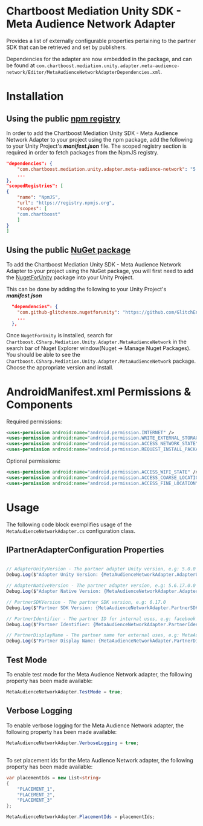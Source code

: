 # Chartboost Mediation Unity SDK - Meta Audience Network Adapter

Provides a list of externally configurable properties pertaining to the partner SDK that can be retrieved and set by publishers. 

Dependencies for the adapter are now embedded in the package, and can be found at `com.chartboost.mediation.unity.adapter.meta-audience-network/Editor/MetaAudienceNetworkAdapterDependencies.xml`.

# Installation

## Using the public [npm registry](https://www.npmjs.com/search?q=com.chartboost.mediation.unity.adapter.meta-audience-network)

In order to add the Chartboost Mediation Unity SDK - Meta Audience Network Adapter to your project using the npm package, add the following to your Unity Project's ***manifest.json*** file. The scoped registry section is required in order to fetch packages from the NpmJS registry.

```json
"dependencies": {
    "com.chartboost.mediation.unity.adapter.meta-audience-network": "5.0.0",
    ...
},
"scopedRegistries": [
{
    "name": "NpmJS",
    "url": "https://registry.npmjs.org",
    "scopes": [
    "com.chartboost"
    ]
}
]
```
## Using the public [NuGet package](https://www.nuget.org/packages/Chartboost.CSharp.Mediation.Unity.Adapter.MetaAudienceNetwork)

To add the Chartboost Mediation Unity SDK - Meta Audience Network Adapter to your project using the NuGet package, you will first need to add the [NugetForUnity](https://github.com/GlitchEnzo/NuGetForUnity) package into your Unity Project.

This can be done by adding the following to your Unity Project's ***manifest.json***

```json
  "dependencies": {
    "com.github-glitchenzo.nugetforunity": "https://github.com/GlitchEnzo/NuGetForUnity.git?path=/src/NuGetForUnity",
    ...
  },
```

Once <code>NugetForUnity</code> is installed, search for `Chartboost.CSharp.Mediation.Unity.Adapter.MetaAudienceNetwork` in the search bar of Nuget Explorer window(Nuget -> Manage Nuget Packages).
You should be able to see the `Chartboost.CSharp.Mediation.Unity.Adapter.MetaAudienceNetwork` package. Choose the appropriate version and install.

# AndroidManifest.xml Permissions & Components

Required permissions:

```xml
<uses-permission android:name="android.permission.INTERNET" />
<uses-permission android:name="android.permission.WRITE_EXTERNAL_STORAGE"/>
<uses-permission android:name="android.permission.ACCESS_NETWORK_STATE" />
<uses-permission android:name="android.permission.REQUEST_INSTALL_PACKAGES"/>
```

Optional permissions:

```xml
<uses-permission android:name="android.permission.ACCESS_WIFI_STATE" />
<uses-permission android:name="android.permission.ACCESS_COARSE_LOCATION" />
<uses-permission android:name="android.permission.ACCESS_FINE_LOCATION" />
```

# Usage
The following code block exemplifies usage of the `MetaAudienceNetworkAdapter.cs` configuration class.

## IPartnerAdapterConfiguration Properties

```csharp

// AdapterUnityVersion - The partner adapter Unity version, e.g: 5.0.0
Debug.Log($"Adapter Unity Version: {MetaAudienceNetworkAdapter.AdapterUnityVersion}");

// AdapterNativeVersion - The partner adapter version, e.g: 5.6.17.0.0
Debug.Log($"Adapter Native Version: {MetaAudienceNetworkAdapter.AdapterNativeVersion}");

// PartnerSDKVersion - The partner SDK version, e.g: 6.17.0
Debug.Log($"Partner SDK Version: {MetaAudienceNetworkAdapter.PartnerSDKVersion}");

// PartnerIdentifier - The partner ID for internal uses, e.g: facebook
Debug.Log($"Partner Identifier: {MetaAudienceNetworkAdapter.PartnerIdentifier}");

// PartnerDisplayName - The partner name for external uses, e.g: MetaAudienceNetwork
Debug.Log($"Partner Display Name: {MetaAudienceNetworkAdapter.PartnerDisplayName}");
```

## Test Mode
To enable test mode for the Meta Audience Network adapter, the following property has been made available:

```csharp
MetaAudienceNetworkAdapter.TestMode = true;
```

## Verbose Logging
To enable verbose logging for the Meta Audience Network adapter, the following property has been made available:

```csharp
MetaAudienceNetworkAdapter.VerboseLogging = true;
```

##
To set placement ids for the Meta Audience Network adapter, the following property has been made available:

```csharp
var placementIds = new List<string>
{
    "PLACEMENT_1",
    "PLACEMENT_2",
    "PLACEMENT_3"
};

MetaAudienceNetworkAdapter.PlacementIds = placementIds;
```